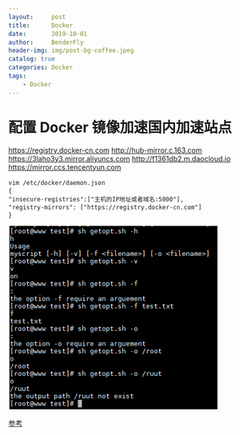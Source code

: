 ```yaml
---
layout:     post
title:      Docker
date:       2019-10-01
author:     BenderFly
header-img: img/post-bg-coffee.jpeg
catalog: true
categories: Docker
tags:
    - Docker
---
```


# 配置 Docker 镜像加速国内加速站点
https://registry.docker-cn.com
http://hub-mirror.c.163.com
https://3laho3y3.mirror.aliyuncs.com
http://f1361db2.m.daocloud.io
https://mirror.ccs.tencentyun.com

```
vim /etc/docker/daemon.json
{
"insecure-registries":["主机的IP地址或者域名:5000"],
"registry-mirrors": ["https://registry.docker-cn.com"]
}
```


![getopts](https://raw.githubusercontent.com/handerfly/handerfly.github.io/master/img/getopt.png)  

[参考](https://www.linuxprobe.com/screen-example.html)